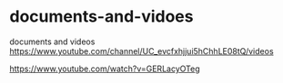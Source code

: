 # documents-and-vidoes
documents and videos
https://www.youtube.com/channel/UC_evcfxhjjui5hChhLE08tQ/videos

https://www.youtube.com/watch?v=GERLacyOTeg

